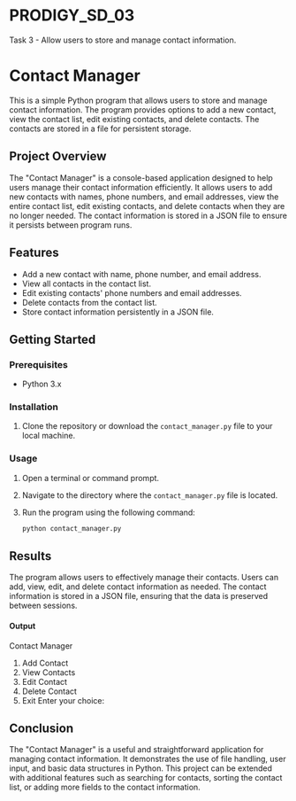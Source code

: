 # PRODIGY_SD_03
Task 3 - Allow users to store and manage contact information.

# Contact Manager

This is a simple Python program that allows users to store and manage contact information. The program provides options to add a new contact, view the contact list, edit existing contacts, and delete contacts. The contacts are stored in a file for persistent storage.

## Project Overview

The "Contact Manager" is a console-based application designed to help users manage their contact information efficiently. It allows users to add new contacts with names, phone numbers, and email addresses, view the entire contact list, edit existing contacts, and delete contacts when they are no longer needed. The contact information is stored in a JSON file to ensure it persists between program runs.

## Features

- Add a new contact with name, phone number, and email address.
- View all contacts in the contact list.
- Edit existing contacts' phone numbers and email addresses.
- Delete contacts from the contact list.
- Store contact information persistently in a JSON file.

## Getting Started

### Prerequisites

- Python 3.x

### Installation

1. Clone the repository or download the `contact_manager.py` file to your local machine.

### Usage

1. Open a terminal or command prompt.
2. Navigate to the directory where the `contact_manager.py` file is located.
3. Run the program using the following command:

   ```sh
   python contact_manager.py

## Results
The program allows users to effectively manage their contacts. Users can add, view, edit, and delete contact information as needed. The contact information is stored in a JSON file, ensuring that the data is preserved between sessions.

#### Output
Contact Manager
1. Add Contact
2. View Contacts
3. Edit Contact
4. Delete Contact
5. Exit
Enter your choice: 

## Conclusion

The "Contact Manager" is a useful and straightforward application for managing contact information. It demonstrates the use of file handling, user input, and basic data structures in Python. This project can be extended with additional features such as searching for contacts, sorting the contact list, or adding more fields to the contact information.
